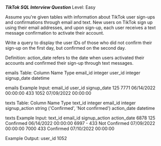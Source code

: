 ***TikTok SQL Interview Question***
Level: Easy

Assume you're given tables with information about TikTok user sign-ups and confirmations through email and text. 
New users on TikTok sign up using their email addresses, and upon sign-up, each user receives a text message confirmation to activate their account.

Write a query to display the user IDs of those who did not confirm their sign-up on the first day, but confirmed on the second day.

Definition: action_date refers to the date when users activated their accounts and confirmed their sign-up through text messages.

emails Table:
Column Name	Type
email_id	integer
user_id	          integer
signup_date	datetime

emails Example Input:
email_id	 user_id	       signup_date
125	         7771     	06/14/2022 00:00:00
433	         1052	      07/09/2022 00:00:00

texts Table:
Column Name	Type
text_id	         integer
email_id	integer
signup_action	string ('Confirmed', 'Not confirmed')
action_date	datetime

texts Example Input:
text_id	email_id	signup_action	     action_date
6878	    125	      Confirmed	      06/14/2022 00:00:00
6997	-   433	      Not Confirmed	  07/09/2022 00:00:00
7000	    433	      Confirmed	      07/10/2022 00:00:00

Example Output:
   user_id
    1052
